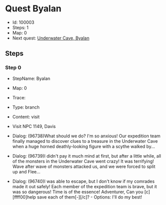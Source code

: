 # Quest Byalan

- Id: 100003
- Steps: 1
- Map: 0
- Next quest: [Underwater Cave, Byalan](100004.md)

## Steps

### Step 0
- StepName:  Byalan
- Map:  0
- Trace:  
- Type:  branch
- Content:  visit
- Visit NPC 1149, Davis

- Dialog: (96738)What should we do? I'm so anxious! Our expedition team finally managed to discover clues to a treasure in the Underwater Cave when a huge horned deathly-looking figure with a scythe walked by...
- Dialog: (96739)I didn't pay it much mind at first, but after a little while, all of the monsters in the Underwater Cave went crazy! It was terrifying! Wave after wave of monsters attacked us, and we were forced to split up and Flee...
- Dialog: (96740)I was able to escape, but I don't know if my comrades made it out safely! Each member of the expedition team is brave, but it was so dangerous! Time is of the essence! Adventurer, Can you [c][ffff00]help save each of them[-][/c]? - Options: I'll do my best!


